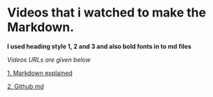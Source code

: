 # Videos that i watched to make the Markdown.

**I used heading style 1, 2 and 3 and also bold fonts in to md files**

*Videos URLs are given below*

[1. Markdown explained](https://youtu.be/eJojC3lSkwg?si=JOeSrXc9YuBaSnel)

[2. Github md](https://youtu.be/_PPWWRV6gbA?si=7g7oEb-SXblpIXSC)

